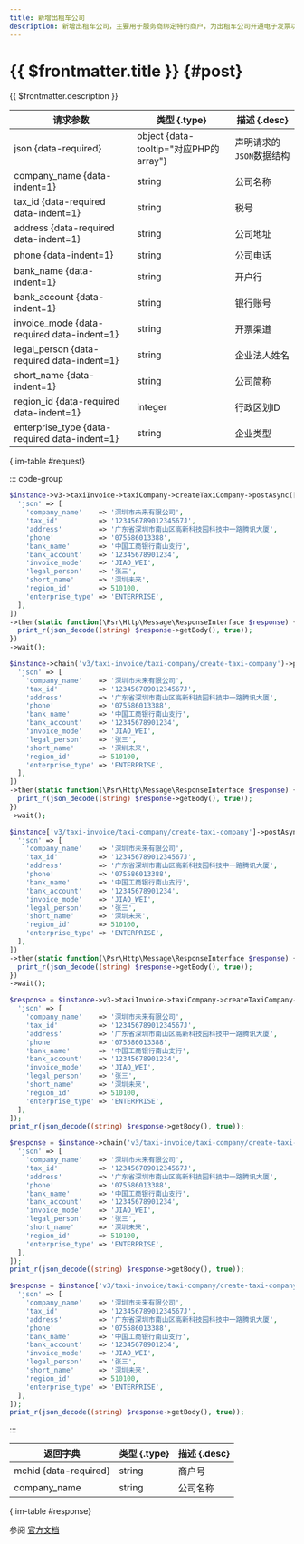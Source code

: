 ```yaml
---
title: 新增出租车公司
description: 新增出租车公司，主要用于服务商绑定特约商户，为出租车公司开通电子发票功能，提交开票信息等
---
```


# {{ $frontmatter.title }} {#post}

{{ $frontmatter.description }}

| 请求参数 | 类型 {.type} | 描述 {.desc}
| --- | --- | ---
| json {data-required} | object {data-tooltip="对应PHP的array"} | 声明请求的`JSON`数据结构
| company_name {data-indent=1} | string | 公司名称
| tax_id {data-required data-indent=1} | string | 税号
| address {data-required data-indent=1} | string | 公司地址
| phone {data-indent=1} | string | 公司电话
| bank_name {data-indent=1} | string | 开户行
| bank_account {data-indent=1} | string | 银行账号
| invoice_mode {data-required data-indent=1} | string | 开票渠道
| legal_person {data-required data-indent=1} | string | 企业法人姓名
| short_name {data-indent=1} | string | 公司简称
| region_id {data-required data-indent=1} | integer | 行政区划ID
| enterprise_type {data-required data-indent=1} | string | 企业类型

{.im-table #request}

::: code-group

```php [异步纯链式]
$instance->v3->taxiInvoice->taxiCompany->createTaxiCompany->postAsync([
  'json' => [
    'company_name'    => '深圳市未来有限公司',
    'tax_id'          => '12345678901234567J',
    'address'         => '广东省深圳市南山区高新科技园科技中一路腾讯大厦',
    'phone'           => '075586013388',
    'bank_name'       => '中国工商银行南山支行',
    'bank_account'    => '12345678901234',
    'invoice_mode'    => 'JIAO_WEI',
    'legal_person'    => '张三',
    'short_name'      => '深圳未来',
    'region_id'       => 510100,
    'enterprise_type' => 'ENTERPRISE',
  ],
])
->then(static function(\Psr\Http\Message\ResponseInterface $response) {
  print_r(json_decode((string) $response->getBody(), true));
})
->wait();
```

```php [异步声明式]
$instance->chain('v3/taxi-invoice/taxi-company/create-taxi-company')->postAsync([
  'json' => [
    'company_name'    => '深圳市未来有限公司',
    'tax_id'          => '12345678901234567J',
    'address'         => '广东省深圳市南山区高新科技园科技中一路腾讯大厦',
    'phone'           => '075586013388',
    'bank_name'       => '中国工商银行南山支行',
    'bank_account'    => '12345678901234',
    'invoice_mode'    => 'JIAO_WEI',
    'legal_person'    => '张三',
    'short_name'      => '深圳未来',
    'region_id'       => 510100,
    'enterprise_type' => 'ENTERPRISE',
  ],
])
->then(static function(\Psr\Http\Message\ResponseInterface $response) {
  print_r(json_decode((string) $response->getBody(), true));
})
->wait();
```

```php [异步属性式]
$instance['v3/taxi-invoice/taxi-company/create-taxi-company']->postAsync([
  'json' => [
    'company_name'    => '深圳市未来有限公司',
    'tax_id'          => '12345678901234567J',
    'address'         => '广东省深圳市南山区高新科技园科技中一路腾讯大厦',
    'phone'           => '075586013388',
    'bank_name'       => '中国工商银行南山支行',
    'bank_account'    => '12345678901234',
    'invoice_mode'    => 'JIAO_WEI',
    'legal_person'    => '张三',
    'short_name'      => '深圳未来',
    'region_id'       => 510100,
    'enterprise_type' => 'ENTERPRISE',
  ],
])
->then(static function(\Psr\Http\Message\ResponseInterface $response) {
  print_r(json_decode((string) $response->getBody(), true));
})
->wait();
```

```php [同步纯链式]
$response = $instance->v3->taxiInvoice->taxiCompany->createTaxiCompany->post([
  'json' => [
    'company_name'    => '深圳市未来有限公司',
    'tax_id'          => '12345678901234567J',
    'address'         => '广东省深圳市南山区高新科技园科技中一路腾讯大厦',
    'phone'           => '075586013388',
    'bank_name'       => '中国工商银行南山支行',
    'bank_account'    => '12345678901234',
    'invoice_mode'    => 'JIAO_WEI',
    'legal_person'    => '张三',
    'short_name'      => '深圳未来',
    'region_id'       => 510100,
    'enterprise_type' => 'ENTERPRISE',
  ],
]);
print_r(json_decode((string) $response->getBody(), true));
```

```php [同步声明式]
$response = $instance->chain('v3/taxi-invoice/taxi-company/create-taxi-company')->post([
  'json' => [
    'company_name'    => '深圳市未来有限公司',
    'tax_id'          => '12345678901234567J',
    'address'         => '广东省深圳市南山区高新科技园科技中一路腾讯大厦',
    'phone'           => '075586013388',
    'bank_name'       => '中国工商银行南山支行',
    'bank_account'    => '12345678901234',
    'invoice_mode'    => 'JIAO_WEI',
    'legal_person'    => '张三',
    'short_name'      => '深圳未来',
    'region_id'       => 510100,
    'enterprise_type' => 'ENTERPRISE',
  ],
]);
print_r(json_decode((string) $response->getBody(), true));
```

```php [同步属性式]
$response = $instance['v3/taxi-invoice/taxi-company/create-taxi-company']->post([
  'json' => [
    'company_name'    => '深圳市未来有限公司',
    'tax_id'          => '12345678901234567J',
    'address'         => '广东省深圳市南山区高新科技园科技中一路腾讯大厦',
    'phone'           => '075586013388',
    'bank_name'       => '中国工商银行南山支行',
    'bank_account'    => '12345678901234',
    'invoice_mode'    => 'JIAO_WEI',
    'legal_person'    => '张三',
    'short_name'      => '深圳未来',
    'region_id'       => 510100,
    'enterprise_type' => 'ENTERPRISE',
  ],
]);
print_r(json_decode((string) $response->getBody(), true));
```

:::

| 返回字典 | 类型 {.type} | 描述 {.desc}
| --- | --- | ---
| mchid {data-required} | string | 商户号
| company_name | string | 公司名称

{.im-table #response}

参阅 [官方文档](https://pay.weixin.qq.com/docs/partner/apis/taxi-fapiao/taxi-company/create-taxi-company.html)
